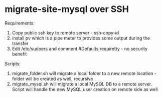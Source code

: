 # migrate-site-mysql over SSH
Requirements:  
1. Copy public ssh key to remote server - ssh-copy-id  
2. install pv which is a pipe meter to provides some output during the transfer  
3. Edit /etc/sudoers and comment #Defaults    requiretty - no security benefit  

Scripts:  
1. migrate_folder.sh will migrate a local folder to a new remote location - folder will be created as well, recursive  
2. migrate_mysql.sh  will migrate a local MySQL DB to a remote server. Script will handle the new MySQL user creation on remote side as well
